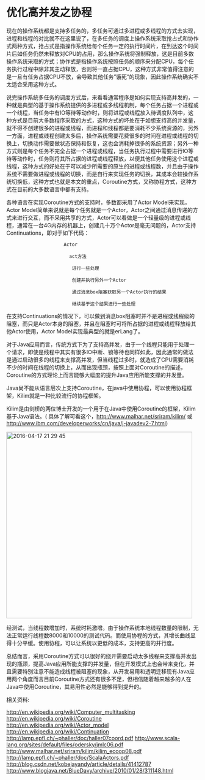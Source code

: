 # 优化高并发之协程

  现在的操作系统都是支持多任务的，多任务可通过多进程或多线程的方式去实现，进程和线程的对比就不在这里说了，在多任务的调度上操作系统采取抢占式和协作式两种方式，抢占式是指操作系统给每个任务一定的执行时间片，在到达这个时间片后如任务仍然未释放对CPU的占用，那么操作系统将强制释放，这是目前多数操作系统采取的方式；协作式是指操作系统按照任务的顺序来分配CPU，每个任务执行过程中除非其主动释放，否则将一直占据CPU，这种方式非常值得注意的是一旦有任务占据CPU不放，会导致其他任务”饿死”的现象，因此操作系统确实不太适合采用这种方式。

  说完操作系统多任务的调度方式后，来看看通常程序是如何实现支持高并发的，一种就是典型的基于操作系统提供的多进程或多线程机制，每个任务占据一个进程或一个线程，当任务中有IO等待等动作时，则将进程或线程放入待调度队列中，这种方式是目前大多数程序采取的方式，这种方式的坏处在于如想支持高的并发量，就不得不创建很多的进程或线程，而进程和线程都是要消耗不少系统资源的，另外一方面，进程或线程创建太多后，操作系统需要花费很多的时间在进程或线程的切换上，切换动作需要做状态保持和恢复，这也会消耗掉很多的系统资源；另外一种方式则是每个任务不完全占据一个进程或线程，当任务执行过程中需要进行IO等待等动作时，任务则将其所占据的进程或线程释放，以便其他任务使用这个进程或线程，这种方式的好处在于可以减少所需要的原生的进程或线程数，并且由于操作系统不需要做进程或线程的切换，而是自行来实现任务的切换，其成本会较操作系统切换低，这种方式也就是本文的重点，Coroutine方式，又称协程方式，这种方式在目前的大多数语言中都有支持。

 各种语言在实现Coroutine方式的支持时，多数都采用了Actor Model来实现，Actor Model简单来说就是每个任务就是一个Actor，Actor之间通过消息传递的方式来进行交互，而不采用共享的方式，Actor可以看做是一个轻量级的进程或线程，通常在一台4G内存的机器上，创建几十万个Actor是毫无问题的，Actor支持Continuations，即对于如下代码：

                         Actor

                           act方法

                            进行一些处理

                            创建并执行另外一个Actor

                            通过消息box阻塞获取另一个Actor执行的结果

                            继续基于这个结果进行一些处理

  在支持Continuations的情况下，可以做到消息box阻塞时并不是进程或线程级的阻塞，而只是Actor本身的阻塞，并且在阻塞时可将所占据的进程或线程释放给其他Actor使用，Actor Model实现最典型的就是erLang了。

 对于Java应用而言，传统方式下为了支持高并发，由于一个线程只能用于处理一个请求，即使是线程中其实有很多IO中断、锁等待也同样如此，因此通常的做法是通过启动很多的线程来支撑高并发，但当线程过多时，就造成了CPU需要消耗不少的时间在线程的切换上，从而出现瓶颈，按照上面对Coroutine的描述，Coroutine的方式理论上而言能够大幅度的提升Java应用所能支撑的并发量。

 Java尚不能从语言层次上支持Coroutine，在java中使用协程，可以使用协程框架，Kilim就是一种比较流行的协程框架。

Kilim是由剑桥的两位博士开发的一个用于在Java中使用Coroutine的框架，Kilim基于Java语法。( 具体了解可看这个，http://www.malhar.net/sriram/kilim/  或 http://www.ibm.com/developerworks/cn/java/j-javadev2-7.html)

<img width="487" alt="2016-04-17 21 29 45" src="https://cloud.githubusercontent.com/assets/5710228/14587299/9fb2d152-04e3-11e6-8f97-c8ea545a7b3e.png">

经测试，当线程数增加时，系统时耗激增。由于操作系统本地线程数量的限制，无法正常运行线程数8000和10000的测试代码。而使用协程的方式，其增长曲线显得十分平缓。使用协程，可以让系统以更低的成本，支持更高的并行度。

总结而言，采用Coroutine方式可以很好的绕开需要启动太多线程来支撑高并发出现的瓶颈，提高Java应用所能支撑的并发量，但在开发模式上也会带来变化，并且需要特别注意不能造成线程被阻塞的现象，从开发易用和透明迁移现有Java应用两个角度而言目前Coroutine方式还有很多不足，但相信随着越来越多的人在Java中使用Coroutine，其易用性必然是能够得到提升的。

相关资料:

http://en.wikipedia.org/wiki/Computer_multitasking
http://en.wikipedia.org/wiki/Coroutine
http://en.wikipedia.org/wiki/Actor_model
http://en.wikipedia.org/wiki/Continuation
http://lamp.epfl.ch/~phaller/doc/haller07coord.pdf
http://www.scala-lang.org/sites/default/files/odersky/jmlc06.pdf
http://www.malhar.net/sriram/kilim/kilim_ecoop08.pdf 
http://lamp.epfl.ch/~phaller/doc/ScalaActors.pdf
http://blog.csdn.net/kobejayandy/article/details/41412787
http://www.blogjava.net/BlueDavy/archive/2010/01/28/311148.html

